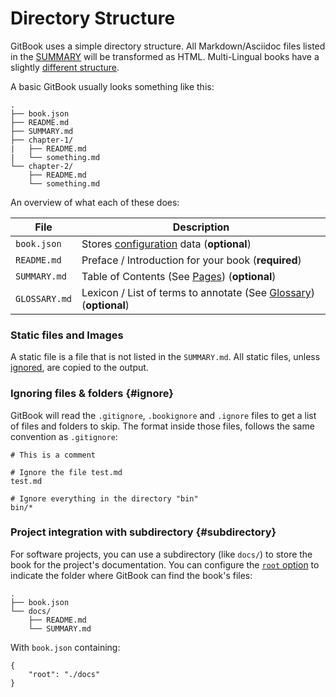 # Directory Structure

GitBook uses a simple directory structure. All Markdown/Asciidoc files listed in the [SUMMARY](pages.md) will be transformed as HTML. Multi-Lingual books have a slightly [different structure](languages.md).

A basic GitBook usually looks something like this:

```
.
├── book.json
├── README.md
├── SUMMARY.md
├── chapter-1/
|   ├── README.md
|   └── something.md
└── chapter-2/
    ├── README.md
    └── something.md
```

An overview of what each of these does:

| File          | Description                                                                     |
| ------------- | ------------------------------------------------------------------------------- |
| `book.json`   | Stores [configuration](config.md) data (**optional**)                           |
| `README.md`   | Preface / Introduction for your book (**required**)                             |
| `SUMMARY.md`  | Table of Contents (See [Pages](pages.md)) (**optional**)                        |
| `GLOSSARY.md` | Lexicon / List of terms to annotate (See [Glossary](lexicon.md)) (**optional**) |

### Static files and Images

A static file is a file that is not listed in the `SUMMARY.md`. All static files, unless [ignored](#ignore), are copied to the output.

### Ignoring files & folders {#ignore}

GitBook will read the `.gitignore`, `.bookignore` and `.ignore` files to get a list of files and folders to skip. The format inside those files, follows the same convention as `.gitignore`:

```
# This is a comment

# Ignore the file test.md
test.md

# Ignore everything in the directory "bin"
bin/*
```

### Project integration with subdirectory {#subdirectory}

For software projects, you can use a subdirectory (like `docs/`) to store the book for the project's documentation. You can configure the [`root` option](config.md) to indicate the folder where GitBook can find the book's files:

```
.
├── book.json
└── docs/
    ├── README.md
    └── SUMMARY.md
```

With `book.json` containing:

```
{
    "root": "./docs"
}
```
